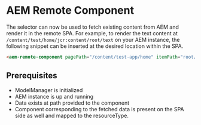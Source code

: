 # AEM Remote Component

The <angular-remote-component> selector can now be used to fetch existing content from AEM and render it in the remote SPA. For example, to render the text content at `/content/test/home/jcr:content/root/text` on your AEM instance, the following snippet can be inserted at the desired location within the SPA.

```html
<aem-remote-component pagePath="/content/test-app/home" itemPath="root/text"></aem-remote-component>
```

## Prerequisites

- ModelManager is initialized
- AEM instance is up and running
- Data exists at path provided to the component
- Component corresponding to the fetched data is present on the SPA side as well and mapped to the resourceType.


